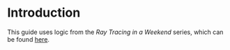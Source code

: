 # Introduction

This guide uses logic from the _Ray Tracing in a Weekend_ series, which can be found [here](https://raytracing.github.io/). 